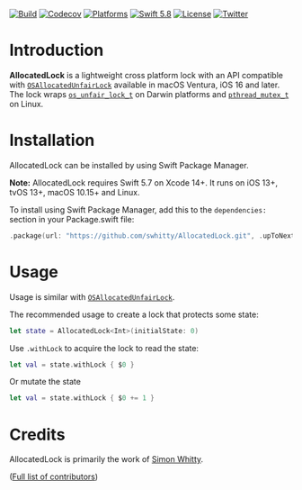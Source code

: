 [![Build](https://github.com/swhitty/FlyingFox/actions/workflows/build.yml/badge.svg)](https://github.com/swhitty/AllocatedLock/actions/workflows/build.yml)
[![Codecov](https://codecov.io/gh/swhitty/FlyingFox/graphs/badge.svg)](https://codecov.io/gh/swhitty/AllocatedLock)
[![Platforms](https://img.shields.io/badge/platforms-iOS%20|%20Mac%20|%20tvOS%20|%20Linux%20)](https://github.com/swhitty/AllocatedLock/blob/main/Package.swift)
[![Swift 5.8](https://img.shields.io/badge/swift-5.5%20–%205.8-red.svg?style=flat)](https://developer.apple.com/swift)
[![License](https://img.shields.io/badge/license-MIT-lightgrey.svg)](https://opensource.org/licenses/MIT)
[![Twitter](https://img.shields.io/badge/twitter-@simonwhitty-blue.svg)](http://twitter.com/simonwhitty)

# Introduction

**AllocatedLock** is a lightweight cross platform lock with an API compatible with [`OSAllocatedUnfairLock`](https://developer.apple.com/documentation/os/osallocatedunfairlock) available in macOS Ventura, iOS 16 and later.  The lock wraps [`os_unfair_lock_t`](https://developer.apple.com/documentation/os/os_unfair_lock_t) on Darwin platforms and [`pthread_mutex_t`](https://man.freebsd.org/cgi/man.cgi?pthread_mutex_lock(3)) on Linux.

# Installation

AllocatedLock can be installed by using Swift Package Manager.

**Note:** AllocatedLock requires Swift 5.7 on Xcode 14+. It runs on iOS 13+, tvOS 13+, macOS 10.15+ and Linux.

To install using Swift Package Manager, add this to the `dependencies:` section in your Package.swift file:

```swift
.package(url: "https://github.com/swhitty/AllocatedLock.git", .upToNextMajor(from: "0.0.1"))
```

# Usage

Usage is similar with [`OSAllocatedUnfairLock`](https://developer.apple.com/documentation/os/osallocatedunfairlock).

The recommended usage to create a lock that protects some state:
```swift
let state = AllocatedLock<Int>(initialState: 0)
```

Use `.withLock` to acquire the lock to read the state:
```swift
let val = state.withLock { $0 }
```

Or mutate the state
```swift
let val = state.withLock { $0 += 1 }
```

# Credits

AllocatedLock is primarily the work of [Simon Whitty](https://github.com/swhitty).

([Full list of contributors](https://github.com/swhitty/AllocatedLock/graphs/contributors))
